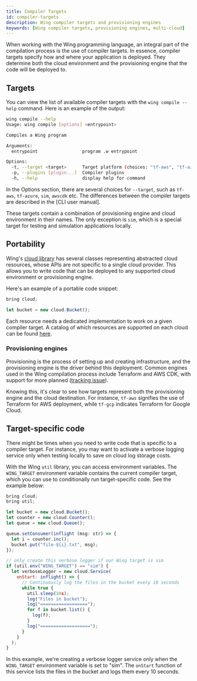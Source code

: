 ```yaml
---
title: Compiler Targets
id: compiler-targets
description: Wing compiler targets and provisioning engines
keywords: [Wing compiler targets, provisioning engines, multi-cloud]
---
```


When working with the Wing programming language, an integral part of the compilation process is the use of compiler targets. In essence, compiler targets specify how and where your application is deployed. They determine both the cloud environment and the provisioning engine that the code will be deployed to.

## Targets

You can view the list of available compiler targets with the `wing compile --help` command. Here is an example of the output:

```sh
wing compile --help
Usage: wing compile [options] <entrypoint>

Compiles a Wing program

Arguments:
  entrypoint                 program .w entrypoint

Options:
  -t, --target <target>      Target platform (choices: "tf-aws", "tf-azure", "tf-gcp", "sim", "awscdk", default: "sim")
  -p, --plugins [plugin...]  Compiler plugins
  -h, --help                 display help for command
```

In the Options section, there are several choices for `--target`, such as `tf-aws`, `tf-azure`, `sim`, `awscdk` etc.
The differences between the compiler targets are described in the [CLI user manual].

These targets contain a combination of provisioning engine and cloud environment in their names. The only exception is `sim`, which is a special target for testing and simulation applications locally.

## Portability

Wing's [cloud library](../04-standard-library/01-cloud) has several classes representing abstracted cloud resources, whose APIs are not specific to a single cloud provider. This allows you to write code that can be deployed to any supported cloud environment or provisioning engine.

Here's an example of a portable code snippet:

```js
bring cloud;

let bucket = new cloud.Bucket();
```

Each resource needs a dedicated implementation to work on a given compiler target.
A catalog of which resources are supported on each cloud can be found [here](../04-standard-library/03-winglang-support-matrix).

### Provisioning engines

Provisioning is the process of setting up and creating infrastructure, and the provisioning engine is the driver behind this deployment. Common engines used in the Wing compilation process include Terraform and AWS CDK, with support for more planned ([tracking issue](https://github.com/winglang/wing/issues/2066)).

Knowing this, it's clear to see how targets represent both the provisioning engine and the cloud destination. For instance, `tf-aws` signifies the use of Terraform for AWS deployment, while `tf-gcp` indicates Terraform for Google Cloud.

## Target-specific code

There might be times when you need to write code that is specific to a compiler target. For instance, you may want to activate a verbose logging service only when testing locally to save on cloud log storage costs.

With the Wing `util` library, you can access environment variables. The `WING_TARGET` environment variable contains the current compiler target, which you can use to conditionally run target-specific code. See the example below:

```js
bring cloud;
bring util;

let bucket = new cloud.Bucket();
let counter = new cloud.Counter();
let queue = new cloud.Queue();

queue.setConsumer(inflight (msg: str) => {
  let i = counter.inc();
  bucket.put("file-${i}.txt", msg);
});

// only create this verbose logger if our Wing target is sim
if (util.env("WING_TARGET") == "sim") {
  let verboseLogger = new cloud.Service(
    onStart: inflight() => {
      // Continuously log the files in the bucket every 10 seconds
      while true {
        util.sleep(10s);
        log("Files in bucket");
        log("==================");
        for f in bucket.list() {
          log(f);
        }
        log("===================");
      }
    }
  );
}
```

In this example, we're creating a verbose logger service only when the `WING_TARGET` environment variable is set to "sim". The `onStart` function of this service lists the files in the bucket and logs them every 10 seconds.